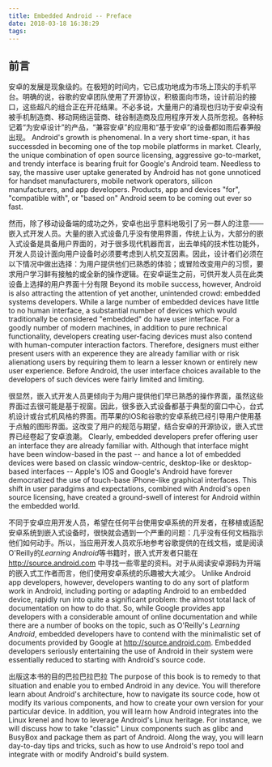 ```yaml
---
title: Embedded Android -- Preface
date: 2018-03-18 16:38:29
tags:
---
```


## 前言
安卓的发展是现象级的。在极短的时间内，它已成功地成为市场上顶尖的手机平台。明确的说，谷歌的安卓团队使用了开源协议，积极面向市场，设计前沿的接口，这些超凡的组合正在开花结果。不必多说，大量用户的涌现也归功于安卓没有被手机制造商、移动网络运营商、硅谷制造商及应用程序开发人员所忽视。各种标记着“为安卓设计”的产品，“兼容安卓”的应用和“基于安卓”的设备都如雨后春笋般出现。
Android's growth is phenomenal. In a very short time-span, it has successded in becoming one of the top mobile platforms in market. Clearly, the unique combination of open source licensing, aggressive go-to-market, and trendy interface is bearing fruit for Google's Android team. Needless to say, the massive user uptake generated by Android has not gone unnoticed for handset manufacturers, mobile network operators, silicon manufacturers, and app developers. Products, app and devices "for", "compatible with", or "based on" Android seem to be coming out ever so fast.

<!-- more -->

然而，除了移动设备端的成功之外，安卓也出乎意料地吸引了另一群人的注意——嵌入式开发人员。大量的嵌入式设备几乎没有使用界面，传统上认为，大部分的嵌入式设备是具备用户界面的，对于很多现代机器而言，出去单纯的技术性功能外，开发人员设计面向用户设备时必须要考虑到人机交互因素。因此，设计者们必须在以下情况中做出选择：为用户提供他们已熟悉的体验；或冒险改变用户的习惯，要求用户学习鲜有接触的或全新的操作逻辑。在安卓诞生之前，可供开发人员在此类设备上选择的用户界面十分有限
Beyond its mobile success, however, Android is also attracting the attention of yet another, unintended crowd: embedded systems developers. While a large number of embedded devices have little to no human interface, a substantial number of devices which would traditionally be considered "embedded" do have user interface. For a goodly number of modern machines, in addition to pure rechnical functionality, developers creating user-facing devices must also contend with human-computer interaction factors. Therefore, designers must either present users with an experence they are already familiar with or risk alienationg users by requiring them to learn a lesser known or entirely new user experience. Before Android, the user interface choices available to the developers of such devices were fairly limited and limiting.

很显然，嵌入式开发人员更倾向于为用户提供他们早已熟悉的操作界面，虽然这些界面过去很可能是基于视窗。因此，很多嵌入式设备都基于典型的窗口中心，台式机设计或台式机风格的界面。而苹果的IOS和谷歌的安卓系统已经引导用户使用基于点触的图形界面。这改变了用户的规范与期望，结合安卓的开源协议，嵌入式世界已经卷起了安卓浪潮。
Clearly, embedded developers prefer offering user an interface they are already familiar with. Although that interface might have been window-based in the  past -- and hance a lot of embedded devices were based on classic window-centric, desktop-like or desktop-based interfaces --  Apple's IOS and Google's Android have forever democratized the use of touch-base iPhone-like graphical interfaces. This shift in user paradgims and expectations, combined with Android's open source licensing, have created a ground-swell of interest for Android within the embedded world.

不同于安卓应用开发人员，希望在任何平台使用安卓系统的开发者，在移植或适配安卓系统到嵌入式设备时，很快就会遇到一个严重的问题：几乎没有任何文档指示他们如何动手。所以，当应用开发人员欢乐地参考谷歌提供的在线文档，或是阅读O'Reilly的*Learning Android*等书籍时，嵌入式开发者只能在 http://source.android.com 中寻找一些零星的资料。对于从阅读安卓源码为开端的嵌入式工作者而言，他们使用安卓系统的乐趣被大大减少。
Unlike Android app developers, however, developers wanting to do any sort of platform work in Android, including porting or adapting Android to an embedded device, rapidly run into quite a significant problem: the almost total lack of documentation on how to do that. So, while Google provides app developers with a considerable amount of online documentation and while there are a number of books on the topic, such as O'Reilly's *Learning Android*, embedded developers have to contend with the minimalistic set of documents provided by Google at http://source.android.com. Embedded developers seriously entertaining the use of Android in their system were essentially reduced to starting with Android's source code.

出版这本书的目的巴拉巴拉巴拉
The purpose of this book is to remedy to that situation and enable you to embed Android in any device. You will therefore learn about Android's architecture, how to navigate its source code, how ot modify its various components, and how to create your own version for your particular device. In addition, you will learn how Android integrates into the Linux krenel and how to leverage Android's Linux heritage. For instance, we will discuss how to take "classic" Linux components such as glibc and BusyBox and package them as part of Android. Along the way, you will learn day-to-day tips and tricks, such as how to use Android's repo tool and integrate with or modify Android's build system.